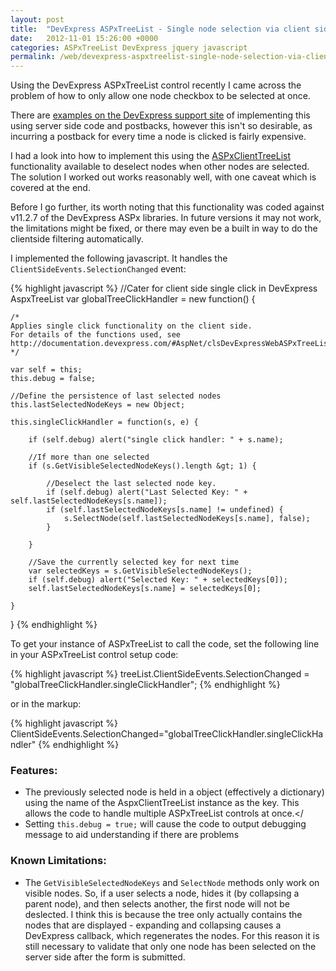 ```yaml
---
layout: post
title:  "DevExpress ASPxTreeList - Single node selection via client side JavaScript."
date:   2012-11-01 15:26:00 +0000
categories: ASPxTreeList DevExpress jquery javascript
permalink: /web/devexpress-aspxtreelist-single-node-selection-via-client-side-javascript/
---
```

Using the DevExpress ASPxTreeList control recently I came across the problem of how to only allow one node checkbox to be selected at once.

There are [examples on the DevExpress support site](http://devexpress.com/Support/Center/p/E325.aspx) of implementing this using server side code and postbacks, however this isn't so desirable, as incurring a postback for every time a node is clicked is fairly expensive.

I had a look into how to implement this using the [ASPxClientTreeList](http://documentation.devexpress.com/#AspNet/clsDevExpressWebASPxTreeListScriptsASPxClientTreeListtopic) functionality available to deselect nodes when other nodes are selected. The solution I worked out works reasonably well, with one caveat which is covered at the end.

Before I go further, its worth noting that this functionality was coded against v11.2.7 of the DevExpress ASPx libraries. In future versions it may not work, the limitations might be fixed, or there may even be a built in way to do the clientside filtering automatically.

I implemented the following javascript. It handles the `ClientSideEvents.SelectionChanged` event:

{% highlight javascript %}
//Cater for client side single click in DevExpress AspxTreeList
var globalTreeClickHandler = new function() {

    /*
    Applies single click functionality on the client side.
    For details of the functions used, see http://documentation.devexpress.com/#AspNet/clsDevExpressWebASPxTreeListScriptsASPxClientTreeListtopic
    */

    var self = this;
    this.debug = false;

    //Define the persistence of last selected nodes
    this.lastSelectedNodeKeys = new Object;

    this.singleClickHandler = function(s, e) {

        if (self.debug) alert("single click handler: " + s.name);

        //If more than one selected
        if (s.GetVisibleSelectedNodeKeys().length &gt; 1) {

            //Deselect the last selected node key.
            if (self.debug) alert("Last Selected Key: " + self.lastSelectedNodeKeys[s.name]);
            if (self.lastSelectedNodeKeys[s.name] != undefined) {
                s.SelectNode(self.lastSelectedNodeKeys[s.name], false);
            }

        }

        //Save the currently selected key for next time
        var selectedKeys = s.GetVisibleSelectedNodeKeys();
        if (self.debug) alert("Selected Key: " + selectedKeys[0]);
        self.lastSelectedNodeKeys[s.name] = selectedKeys[0];

    }

}
{% endhighlight %}

To get your instance of ASPxTreeList to call the code, set the following line in your ASPxTreeList control setup code:


{% highlight javascript %}
treeList.ClientSideEvents.SelectionChanged = "globalTreeClickHandler.singleClickHandler";
{% endhighlight %}

or in the markup:

{% highlight javascript %}
ClientSideEvents.SelectionChanged="globalTreeClickHandler.singleClickHandler"
{% endhighlight %}

### Features:

- The previously selected node is held in a object (effectively a dictionary) using the name of the AspxClientTreeList instance as the key. This allows the code to handle multiple ASPxTreeList controls at once.</
- Setting `this.debug = true;` will cause the code to output debugging message to aid understanding if there are problems

### Known Limitations:

- The `GetVisibleSelectedNodeKeys` and `SelectNode` methods only work on visible nodes. So, if a user selects a node, hides it (by collapsing a parent node), and then selects another, the first node will not be deslected. I think this is because the tree only actually contains the nodes that are displayed - expanding and collapsing causes a DevExpress callback, which regenerates the nodes. For this reason it is still necessary to validate that only one node has been selected on the server side after the form is submitted.